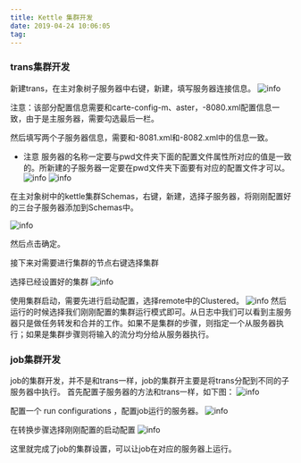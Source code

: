 ```yaml
---
title: Kettle 集群开发
date: 2019-04-24 10:06:05
tag:
---
```


### trans集群开发

新建trans，在主对象树子服务器中右键，新建，填写服务器连接信息。
![info](1.png)

注意：该部分配置信息需要和carte-config-m、aster，-8080.xml配置信息一致，由于是主服务器，需要勾选最后一栏。

然后填写两个子服务器信息，需要和-8081.xml和-8082.xml中的信息一致。
* 注意 
    服务器的名称一定要与pwd文件夹下面的配置文件<name>属性所对应的值是一致的。所新建的子服务器一定要在pwd文件夹下面要有对应的配置文件才可以。
![info](2.png)
![info](3.png)

在主对象树中的kettle集群Schemas，右键，新建，选择子服务器，将刚刚配置好的三台子服务器添加到Schemas中。

![info](5.png)

然后点击确定。

接下来对需要进行集群的节点右键选择集群

选择已经设置好的集群
![info](6.png)

使用集群启动，需要先进行启动配置，选择remote中的Clustered。
![info](8.png)
然后运行的时候选择我们刚刚配置的集群运行模式即可。从日志中我们可以看到主服务器只是做任务转发和合并的工作。如果不是集群的步骤，则指定一个从服务器执行；如果是集群步骤则将输入的流分均分给从服务器执行。

### job集群开发

job的集群开发，并不是和trans一样，job的集群开主要是将trans分配到不同的子服务器中执行。
首先配置子服务器的方法和trans一样，如下图：
![info](9.png)

配置一个 run configurations ，配置job运行的服务器。
![info](10.png)

在转换步骤选择刚刚配置的启动配置
![info](11.png)

这里就完成了job的集群设置，可以让job在对应的服务器上运行。